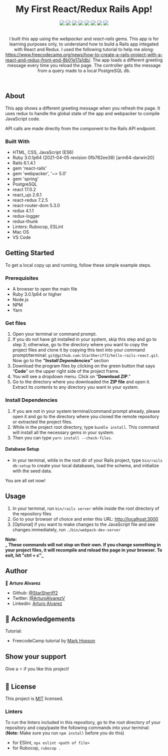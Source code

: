 <div align="center">
<h1>My First React/Redux Rails App!</h1>
</div>

<div align="center">
 <img src="https://img.shields.io/badge/Microverse-blueviolet">
 <img src="https://img.shields.io/badge/Academic-blue">
 <img src="https://img.shields.io/badge/HTML-red">
 <img src="https://img.shields.io/badge/JavaScript-yellow">
 <img src="https://img.shields.io/badge/CSS-blue">
 <img src="https://img.shields.io/badge/Rails-maroon">
 <img src="https://img.shields.io/badge/React-purple">
 <img src="https://img.shields.io/badge/Redux-violet">
</div>

<br>

<p align="center">I built this app using the <i>webpacker</i> and <i>react-rails</i> gems. This app is for learning purposes only, to understand how to build a Rails app integated with React and Redux. I used the following tutorial to help me along: <a rel="noopener noreferrer" target="_blank" href="https://www.freecodecamp.org/news/how-to-create-a-rails-project-with-a-react-and-redux-front-end-8b01e17a1db/" >https://www.freecodecamp.org/news/how-to-create-a-rails-project-with-a-react-and-redux-front-end-8b01e17a1db/</a>.
The app loads a different greeting message every time you reload the page. The controller gets the message from a query made to a local PostgreSQL db.</p>
<br>

## About
This app shows a different greeting message when you refresh the page. It uses redux to handle the global state of the app and webpacker to compile JavaScript code.

API calls are made directly from the component to the Rails API endpoint.

### Built With
- HTML, CSS, JavaScript (ES6)
- Ruby 3.0.1p64 (2021-04-05 revision 0fb782ee38) [arm64-darwin20]
- Rails 6.1.4.1
- gem 'react-rails'
- gem 'webpacker', '~> 5.0'
- gem 'spring'
- PostgreSQL
- react 17.0.2
- react_ujs 2.6.1
- react-redux 7.2.5
- react-router-dom 5.3.0
- redux 4.1.1
- redux-logger
- redux-thunk
- Linters: Rubocop, ESLint
- Mac OS
- VS Code

## Getting Started

To get a local copy up and running, follow these simple example steps.

### Prerequisites
- A browser to open the main file
- Ruby 3.0.1p64 or higher
- Node.js
- NPM
- Yarn

### Get files
1. Open your terminal or command prompt.
2. If you do not have git installed in your system, skip this step and go to step 3; otherwise, go to the directory where you want to copy the project files and clone it by copying this text into your command prompt/terminal: `git@github.com:StarSheriff2/hello-rails-react.git`.
<br>Now go to the ***"Install Dependencies"*** section
3. Download the program files by clicking on the green button that says “**Code**” on the upper right side of the project frame.
4. You will see a dropdown menu. Click on “**Download ZIP**.”
5. Go to the directory where you downloaded the **ZIP file** and open it. Extract its contents to any directory you want in your system.

### Install Dependencies
1. If you are not in your system terminal/command prompt already, please open it and go to the directory where you cloned the remote repository or extracted the project files.
2. While in the project root directory, type `bundle install`. This command will install all the necessary gems in your system.
3. Then you can type <code>yarn install --check-files</code>.

#### Database Setup

- In your terminal, while in the root dir of your Rails project, type <code>bin/rails db:setup</code> to create your local databases, load the schema, and initialize with the seed data.

You are all set now!
## Usage

1. In your terminal, run <code>bin/rails server</code> while inside the root directory of the repository files
2. Go to your browser of choice and enter this URL: [http://localhost:3000](http://localhost:3000)
3. \[Optional\] if you want to make changes to the JavaScript file and see changes immediately, run `./bin/webpack-dev-server`

**Note:<br>_ These commands will not stop on their own. If you change something in your project files, it will recompile and reload the page in your browser. To exit, hit "ctrl + c"_**

## Author
👤 **Arturo Alvarez**
- Github: [@StarSheriff2](https://github.com/StarSheriff2)
- Twitter: [@ArturoAlvarezV](https://twitter.com/ArturoAlvarezV)
- Linkedin: [Arturo Alvarez](https://www.linkedin.com/in/arturoalvarezv/)

## 🤝 Acknowledgements

Tutorial:
 - FreecodeCamp tutorial by [Mark Hopson](https://www.freecodecamp.org/news/how-to-create-a-rails-project-with-a-react-and-redux-front-end-8b01e17a1db/)

## Show your support

Give a ⭐️ if you like this project!

## 📝 License

This project is [MIT](https://github.com/StarSheriff2/hello-rails-react/blob/development/LICENSE) licensed.

### Linters
To run the linters included in this repository, go to the root directory of your repository and copy/paste the following commands into your terminal:
(**Note:** Make sure you run `npm install` before you do this)
- for ESlint, `npx eslint <path of file>`
- for Rubocop, `rubocop .`
